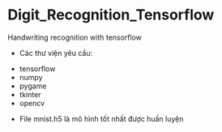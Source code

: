 # Digit_Recognition_Tensorflow
Handwriting recognition with tensorflow
* Các thư viện yêu cầu:
- tensorflow
- numpy
- pygame
- tkinter
- opencv
* File mnist.h5 là mô hình tốt nhất được huấn luyện
